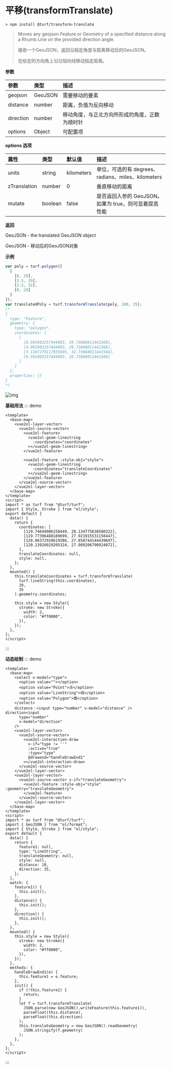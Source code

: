 # 平移(transformTranslate)

```
> npm install @turf/transform-translate
```

> Moves any geojson Feature or Geometry of a specified distance along a Rhumb Line on the provided direction angle.
>
> 接收一个GeoJSON，返回沿指定角度与距离移动后的GeoJSON。
>
> 在给定的方向角上沿沿恒向线移动指定距离。

**参数**

| 参数      | 类型    | 描述                                           |
| :-------- | :------ | :--------------------------------------------- |
| geojson   | GeoJSON | 需要移动的要素                                 |
| distance  | number  | 距离，负值为反向移动                           |
| direction | number  | 移动角度，与正北方向所形成的角度，正数为顺时针 |
| options   | Object  | 可配置项                                       |

**options 选项**

| 属性         | 类型    | 默认值     | 描述                                                  |
| :----------- | :------ | :--------- | :---------------------------------------------------- |
| units        | string  | kilometers | 单位，可选的有 degrees、radians、miles、kilometers    |
| zTranslation | number  | 0          | 垂直移动的距离                                        |
| mutate       | boolean | false      | 是否返回入参的 GeoJSON。如果为 true，则可显着提高性能 |

**返回**

GeoJSON - the translated GeoJSON object

GeoJSON - 移动后的GeoJSON对象

**示例**

```js
var poly = turf.polygon([
  [
    [0, 29],
    [3.5, 29],
    [2.5, 32],
    [0, 29]
  ]
]);
var translatedPoly = turf.transformTranslate(poly, 100, 35);
/*
{
  type: "Feature",
  geometry: {
    type: "polygon",
    coordinates: [
      [
        [0.591903257444983, 29.73668011441568],
        [4.091903257444983, 29.73668011441568],
        [3.1107279117935605, 32.73668011441568],
        [0.591903257444983, 29.73668011441568]
      ]
    ]
  },
  properties: {}
}
*/
```

![img](https://pzy-images.oss-cn-hangzhou.aliyuncs.com/img/transformTranslate.8a54e043.webp)

**基础用法**
::: demo

```vue
<template>
  <base-map>
    <vue2ol-layer-vector>
      <vue2ol-source-vector>
        <vue2ol-feature>
          <vue2ol-geom-linestring
            :coordinates="coordinates"
          ></vue2ol-geom-linestring>
        </vue2ol-feature>

        <vue2ol-feature :style-obj="style">
          <vue2ol-geom-linestring
            :coordinates="translateCoordinates"
          ></vue2ol-geom-linestring>
        </vue2ol-feature>
      </vue2ol-source-vector>
    </vue2ol-layer-vector>
  </base-map>
</template>
<script>
import * as turf from "@turf/turf";
import { Style, Stroke } from "ol/style";
export default {
  data() {
    return {
      coordinates: [
        [119.74649906158449, 28.134775638580322],
        [119.77396488189699, 27.921915531158447],
        [120.06372928619386, 27.858744144439697],
        [120.13926029205324, 27.989206790924072],
      ],
      translateCoordinates: null,
      style: null,
    };
  },
  mounted() {
    this.translateCoordinates = turf.transformTranslate(
      turf.lineString(this.coordinates),
      10,
      35
    ).geometry.coordinates;

    this.style = new Style({
      stroke: new Stroke({
        width: 2,
        color: "#ff0000",
      }),
    });
  },
};
</script>
```

:::

**动态绘制**
::: demo

```vue
<template>
  <base-map>
    <select v-model="type">
      <option value=""></option>
      <option value="Point">点</option>
      <option value="LineString">线</option>
      <option value="Polygon">面</option>
    </select>
    distance：<input type="number" v-model="distance" /> direction<input
      type="number"
      v-model="direction"
    />
    <vue2ol-layer-vector>
      <vue2ol-source-vector>
        <vue2ol-interaction-draw
          v-if="type != ''"
          :active="true"
          :type="type"
          @drawend="handleDrawEnd1"
        ></vue2ol-interaction-draw>
      </vue2ol-source-vector>
    </vue2ol-layer-vector>
    <vue2ol-layer-vector>
      <vue2ol-source-vector v-if="translateGeometry">
        <vue2ol-feature :style-obj="style" :geometry="translateGeometry">
        </vue2ol-feature>
      </vue2ol-source-vector>
    </vue2ol-layer-vector>
  </base-map>
</template>
<script>
import * as turf from "@turf/turf";
import { GeoJSON } from "ol/format";
import { Style, Stroke } from "ol/style";
export default {
  data() {
    return {
      feature1: null,
      type: "LineString",
      translateGeometry: null,
      style: null,
      distance: 10,
      direction: 35,
    };
  },
  watch: {
    feature1() {
      this.init();
    },
    distance() {
      this.init();
    },
    direction() {
      this.init();
    },
  },
  mounted() {
    this.style = new Style({
      stroke: new Stroke({
        width: 2,
        color: "#ff0000",
      }),
    });
  },
  methods: {
    handleDrawEnd1(e) {
      this.feature1 = e.feature;
    },
    init() {
      if (!this.feature1) {
        return;
      }
      let f = turf.transformTranslate(
        JSON.parse(new GeoJSON().writeFeature(this.feature1)),
        parseFloat(this.distance),
        parseFloat(this.direction)
      );
      this.translateGeometry = new GeoJSON().readGeometry(
        JSON.stringify(f.geometry)
      );
    },
  },
};
</script>
```

:::
